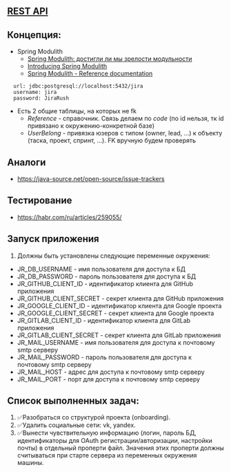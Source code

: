 ## [REST API](http://localhost:8080/doc)

## Концепция:
- Spring Modulith
  - [Spring Modulith: достигли ли мы зрелости модульности](https://habr.com/ru/post/701984/)
  - [Introducing Spring Modulith](https://spring.io/blog/2022/10/21/introducing-spring-modulith)
  - [Spring Modulith - Reference documentation](https://docs.spring.io/spring-modulith/docs/current-SNAPSHOT/reference/html/)

```
  url: jdbc:postgresql://localhost:5432/jira
  username: jira
  password: JiraRush
```
- Есть 2 общие таблицы, на которых не fk
  - _Reference_ - справочник. Связь делаем по _code_ (по id нельзя, тк id привязано к окружению-конкретной базе)
  - _UserBelong_ - привязка юзеров с типом (owner, lead, ...) к объекту (таска, проект, спринт, ...). FK вручную будем проверять

## Аналоги
- https://java-source.net/open-source/issue-trackers

## Тестирование
- https://habr.com/ru/articles/259055/

## Запуск приложения
1. Должны быть установлены следующие переменные окружения:
- JR_DB_USERNAME - имя пользователя для доступа к БД
- JR_DB_PASSWORD - пароль пользователя для доступа к БД
- JR_GITHUB_CLIENT_ID - идентификатор клиента для GitHub приложения
- JR_GITHUB_CLIENT_SECRET - секрет клиента для GitHub приложения
- JR_GOOGLE_CLIENT_ID - идентификатор клиента для Google проекта
- JR_GOOGLE_CLIENT_SECRET - секрет клиента для Google проекта
- JR_GITLAB_CLIENT_ID - идентификатор клиента для GitLab приложения
- JR_GITLAB_CLIENT_SECRET - секрет клиента для GitLab приложения
- JR_MAIL_USERNAME - имя пользователя для доступа к почтовому smtp серверу
- JR_MAIL_PASSWORD - пароль пользователя для доступа к почтовому smtp серверу
- JR_MAIL_HOST - адрес для доступа к почтовому smtp серверу
- JR_MAIL_PORT - порт для доступа к почтовому smtp серверу

## Список выполненных задач:
1. ✅Разобраться со структурой проекта (onboarding).
2. ✅Удалить социальные сети: vk, yandex.
3. ✅Вынести чувствительную информацию (логин, пароль БД, идентификаторы для OAuth регистрации/авторизации, настройки почты) в отдельный проперти файл. Значения этих проперти должны считываться при старте сервера из переменных окружения машины.